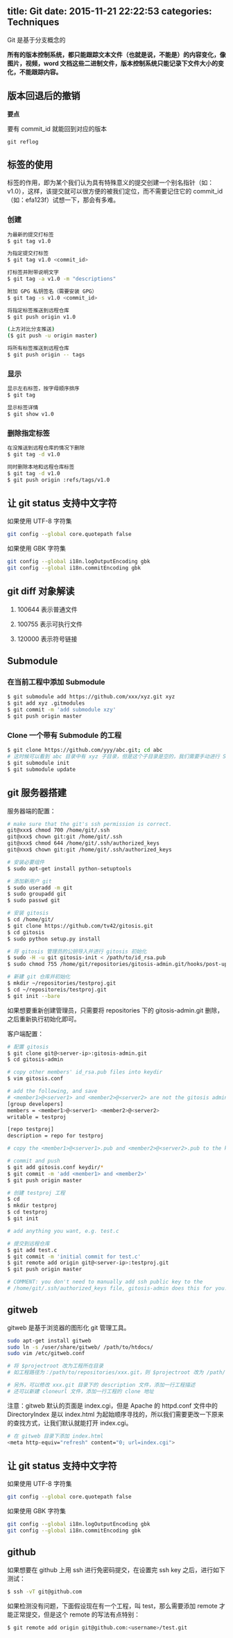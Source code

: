 title: Git
date: 2015-11-21 22:22:53
categories: Techniques
---

Git 是基于分支概念的

**所有的版本控制系统，都只能跟踪文本文件（也就是说，不能是）的内容变化，像图片，视频，word 文档这些二进制文件，版本控制系统只能记录下文件大小的变化，不能跟踪内容。**

## 版本回退后的撤销

**要点**

要有 commit\_id 就能回到对应的版本

``` git
git reflog
```

## 标签的使用

标签的作用，即为某个我们认为具有特殊意义的提交创建一个别名指针（如：v1.0），这样，该提交就可以很方便的被我们定位，而不需要记住它的 commit\_id（如：efa123f）试想一下，那会有多难。

### 创建

``` bash
为最新的提交打标签
$ git tag v1.0

为指定提交打标签
$ git tag v1.0 <commit_id>

打标签并附带说明文字
$ git tag -a v1.0 -m "descriptions"

附加 GPG 私钥签名（需要安装 GPG）
$ git tag -s v1.0 <commit_id>

将指定标签推送到远程仓库
$ git push origin v1.0

(上方对比分支推送)
($ git push -u origin master)

将所有标签推送到远程仓库
$ git push origin -- tags
```

### 显示

``` bash
显示左右标签，按字母顺序排序
$ git tag

显示标签详情
$ git show v1.0
```

### 删除指定标签

``` bash
在没推送到远程仓库的情况下删除
$ git tag -d v1.0

同时删除本地和远程仓库标签
$ git tag -d v1.0
$ git push origin :refs/tags/v1.0
```

## 让 git status 支持中文字符

如果使用 UTF-8 字符集

``` bash
git config --global core.quotepath false
```

如果使用 GBK 字符集

``` bash
git config --global i18n.logOutputEncoding gbk
git config --global i18n.commitEncoding gbk
```

## git diff 对象解读

1. 100644 表示普通文件

2. 100755 表示可执行文件

3. 120000 表示符号链接

## Submodule

### 在当前工程中添加 Submodule

``` bash
$ git submodule add https://github.com/xxx/xyz.git xyz
$ git add xyz .gitmodules
$ git commit -m 'add submodule xzy'
$ git push origin master
```

### Clone 一个带有 Submodule 的工程

``` bash
$ git clone https://github.com/yyy/abc.git; cd abc
# 这时候可以看到 abc 目录中有 xyz 子目录，但是这个子目录是空的，我们需要手动进行 Submodule 初始化来获取内容
$ git submodule init
$ git submodule update
```

## git 服务器搭建

服务器端的配置：

``` bash
# make sure that the git's ssh permission is correct.
git@xxx$ chmod 700 /home/git/.ssh
git@xxx$ chown git:git /home/git/.ssh
git@xxx$ chmod 644 /home/git/.ssh/authorized_keys
git@xxx$ chown git:git /home/git/.ssh/authorized_keys

# 安装必要组件
$ sudo apt-get install python-setuptools

# 添加新用户 git
$ sudo useradd -m git
$ sudo groupadd git
$ sudo passwd git

# 安装 gitosis
$ cd /home/git/
$ git clone https://github.com/tv42/gitosis.git
$ cd gitosis
$ sudo python setup.py install

# 将 gitosis 管理员的公钥导入并进行 gitosis 初始化
$ sudo -H -u git gitosis-init < /path/to/id_rsa.pub
$ sudo chmod 755 /home/git/repositories/gitosis-admin.git/hooks/post-update

# 新建 git 仓库并初始化
$ mkdir ~/repositories/testproj.git
$ cd ~/repositoreis/testproj.git
$ git init --bare
```

如果想要重新创建管理员，只需要将 repositories 下的 gitosis-admin.git 删除，之后重新执行初始化即可。

客户端配置：

``` bash
# 配置 gitosis
$ git clone git@<server-ip>:gitosis-admin.git
$ cd gitosis-admin

# copy other members' id_rsa.pub files into keydir
$ vim gitosis.conf

# add the following, and save
# <member1>@<server1> and <member2>@<server2> are not the gitosis admin
[group developers]
members = <member1>@<server1> <member2>@<server2>
writable = testproj

[repo testproj]
description = repo for testproj

# copy the <member1>@<server1>.pub and <member2>@<server2>.pub to the keydir/ directory

# commit and push
$ git add gitosis.conf keydir/*
$ git commit -m 'add <member1> and <member2>'
$ git push origin master

# 创建 testproj 工程
$ cd
$ mkdir testproj
$ cd testproj
$ git init

# add anything you want, e.g. test.c

# 提交到远程仓库
$ git add test.c
$ git commit -m 'initial commit for test.c'
$ git remote add origin git@<server-ip>:testproj.git
$ git push origin master

# COMMENT: you don't need to manually add ssh public key to the
# /home/git/.ssh/authorized_keys file, gitosis-admin does this for you!!!
```

## gitweb

gitweb 是基于浏览器的图形化 git 管理工具。

``` bash
sudo apt-get install gitweb
sudo ln -s /user/share/gitweb/ /path/to/htdocs/
sudo vim /etc/gitweb.conf

# 将 $projectroot 改为工程所在目录
# 如工程路径为：/path/to/repositories/xxx.git，则 $projectroot 改为 /path/to/repositories

# 另外，可以修改 xxx.git 目录下的 description 文件，添加一行工程描述
# 还可以新建 cloneurl 文件，添加一行工程的 clone 地址
```

注意：gitweb 默认的页面是 index.cgi，但是 Apache 的 httpd.conf 文件中的 DirectoryIndex 是以 index.html 为起始顺序寻找的，所以我们需要更改一下原来的查找方式，让我们默认就能打开 index.cgi。

``` bash
# 在 gitweb 目录下添加 index.html
<meta http-equiv="refresh" content="0; url=index.cgi">
```

## 让 git status 支持中文字符

如果使用 UTF-8 字符集

``` bash
git config --global core.quotepath false
```

如果使用 GBK 字符集

``` bash
git config --global i18n.logOutputEncoding gbk
git config --global i18n.commitEncoding gbk
```
## github

如果想要在 github 上用 ssh 进行免密码提交，在设置完 ssh key 之后，进行如下测试：

``` bash
$ ssh -vT git@github.com
```

如果检测没有问题，下面假设现在有一个工程，叫 test，那么需要添加 remote 才能正常提交，但是这个 remote 的写法有点特别：

``` bash
$ git remote add origin git@github.com:<username>/test.git
```

